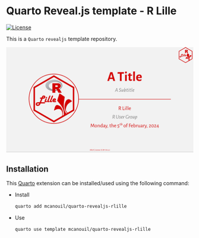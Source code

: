 # Quarto Reveal.js template - R Lille

<!-- badges: start -->
[![License](https://img.shields.io/github/license/RLille/quarto-revealjs-rlille)](LICENSE)
<!-- badges: end -->

This is a `Quarto` `revealjs` template repository.

[![Screenshot of title slide with R Lille logo in the top right corner, a white-ish background, a logo in the left surroundered by a red border, and in the right side, a block center aligned with, from top to bottom, a title, a subtitle, a red horizontal line, the author, and the date. The footer of the slide includes R Lille website and the CC-By license.](template.png)](https://rlille.github.io/quarto-revealjs-rlille/)

## Installation

This [Quarto](quarto.org) extension can be installed/used using the following command:

- Install
  ```bash
  quarto add mcanouil/quarto-revealjs-rlille
  ```
- Use
  ```bash
  quarto use template mcanouil/quarto-revealjs-rlille
  ```
